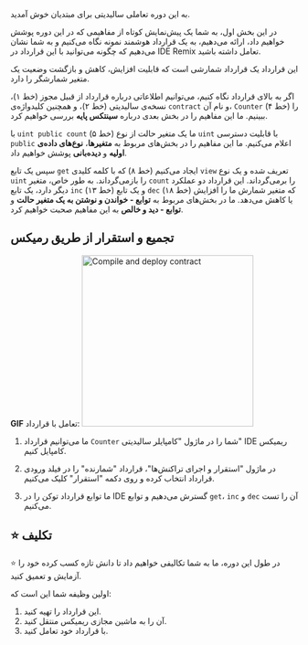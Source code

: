 به این دوره تعاملی سالیدیتی برای مبتدیان خوش آمدید.

در این بخش اول، به شما یک پیش‌نمایش کوتاه از مفاهیمی که در این دوره پوشش خواهیم داد، ارائه می‌دهیم، به یک قرارداد هوشمند نمونه نگاه می‌کنیم و به شما نشان می‌دهیم که چگونه می‌توانید با این قرارداد در IDE Remix تعامل داشته باشید.

این قرارداد یک قرارداد شمارشی است که قابلیت افزایش، کاهش و بازگشت وضعیت یک متغیر شمارشگر را دارد.

اگر به بالای قرارداد نگاه کنیم، می‌توانیم اطلاعاتی درباره قرارداد از قبیل مجوز (خط ۱)، نسخه‌ی سالیدیتی (خط ۲)، و همچنین کلیدواژه‌ی `contract` و نام آن، `Counter` (خط ۴) را ببینیم. ما این مفاهیم را در بخش بعدی درباره **سینتکس پایه** بررسی خواهیم کرد.

با `uint public count` (خط ۵) ما یک متغیر حالت از نوع `uint` با قابلیت دسترسی `public` اعلام می‌کنیم. ما این مفاهیم را در بخش‌های مربوط به **متغیرها**، **نوع‌های داده‌ی اولیه** و **دیده‌بانی** پوشش خواهیم داد.

سپس یک تابع `get` ایجاد می‌کنیم (خط ۸) که با کلمه کلیدی `view` تعریف شده و یک نوع `uint` را بازمی‌گرداند. به طور خاص، متغیر `count` را برمی‌گرداند. این قرارداد دو عملکرد دیگر دارد، یک تابع `inc` (خط ۱۳) و یک تابع `dec` (خط ۱۸) که متغیر شمارش ما را افزایش یا کاهش می‌دهد.
ما در بخش‌های مربوط به **توابع - خواندن و نوشتن به یک متغیر حالت** و **توابع - دید و خالص** به این مفاهیم صحبت خواهیم کرد.

## تجمیع و استقرار از طریق رمیكس

**GIF** تعامل با قرارداد: <img src="https://github.com/dacadeorg/remixMedia/blob/main/solidity-beginner-course/introduction.gif?raw=true" alt="Compile and deploy contract" width="300"/>

1. ما می‌توانیم قرارداد `Counter` شما را در ماژول "کامپایلر سالیدیتی" IDE ریمیکس کامپایل کنیم.

2. در ماژول "استقرار و اجرای تراکنش‌ها"، قرارداد "شمارنده" را در فیلد ورودی قرارداد انتخاب کرده و روی دکمه "استقرار" کلیک می‌کنیم.

3. ما توابع قرارداد توکن را در IDE گسترش می‌دهیم و توابع `get`، `inc` و `dec` آن را تست می‌کنیم.

## ⭐️ تکلیف

⭐️ در طول این دوره، ما به شما تکالیفی خواهیم داد تا دانش تازه کسب کرده خود را آزمایش و تعمیق کنید.

اولین وظیفه شما این است که:

1. این قرارداد را تهیه کنید.
2. آن را به ماشین مجازی ریمیکس منتقل کنید.
3. با قرارداد خود تعامل کنید.
